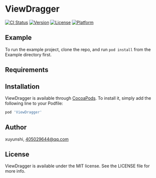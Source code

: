 # ViewDragger

[![CI Status](https://img.shields.io/travis/xuyunshi/ViewDragger.svg?style=flat)](https://travis-ci.org/xuyunshi/ViewDragger)
[![Version](https://img.shields.io/cocoapods/v/ViewDragger.svg?style=flat)](https://cocoapods.org/pods/ViewDragger)
[![License](https://img.shields.io/cocoapods/l/ViewDragger.svg?style=flat)](https://cocoapods.org/pods/ViewDragger)
[![Platform](https://img.shields.io/cocoapods/p/ViewDragger.svg?style=flat)](https://cocoapods.org/pods/ViewDragger)

## Example

To run the example project, clone the repo, and run `pod install` from the Example directory first.

## Requirements

## Installation

ViewDragger is available through [CocoaPods](https://cocoapods.org). To install
it, simply add the following line to your Podfile:

```ruby
pod 'ViewDragger'
```

## Author

xuyunshi, 405029644@qq.com

## License

ViewDragger is available under the MIT license. See the LICENSE file for more info.
